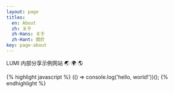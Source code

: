 ```yaml
---
layout: page
titles:
  en: About
  zh: 关于
  zh-Hans: 关于
  zh-Hant: 關於
key: page-about
---
```


LUMI 内部分享示例网站 :earth_asia: :earth_africa: :earth_americas:

{% highlight javascript %}
(() => console.log('hello, world!'))();
{% endhighlight %}

